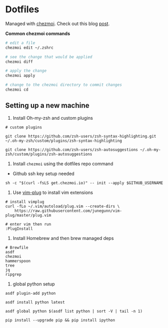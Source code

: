 # Dotfiles

Managed with [chezmoi](https://www.chezmoi.io/). Check out this blog [post](https://estenssorog.com/posts/easy-dotfiles-with-chezmoi/).

**Common chezmoi commands**

```bash
# edit a file
chezmoi edit ~/.zshrc

# see the change that would be applied
chezmoi diff

# apply the change
chezmoi apply

# change to the chezmoi directory to commit changes
chezmoi cd
```

## Setting up a new machine

1. Install Oh-my-zsh and custom plugins

```
# custom plugins

git clone https://github.com/zsh-users/zsh-syntax-highlighting.git ~/.oh-my-zsh/custom/plugins/zsh-syntax-highlighting

git clone https://github.com/zsh-users/zsh-autosuggestions ~/.oh-my-zsh/custom/plugins/zsh-autosuggestions
```
1. Install `chezmoi` using the dotfiles repo command

- Github ssh key setup needed

```
sh -c "$(curl -fsLS get.chezmoi.io)" -- init --apply $GITHUB_USERNAME
```

1. Use [vim-plug](https://github.com/junegunn/vim-plug) to install vim extensions

```
# install vimplug
curl -fLo ~/.vim/autoload/plug.vim --create-dirs \
    https://raw.githubusercontent.com/junegunn/vim-plug/master/plug.vim

# enter vim then run
:PlugInstall
```

1. Install Homebrew and then brew managed deps

```
# Brewfile
asdf
chezmoi
hammerspoon
tree
jq
ripgrep
```

1. global python setup

```
asdf plugin-add python

asdf install python latest

asdf global python $(asdf list python | sort -V | tail -n 1)

pip install --upgrade pip && pip install ipython
```
